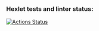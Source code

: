 ### Hexlet tests and linter status:
[![Actions Status](https://github.com/alekseifeniuk/python-project-lvl1/workflows/hexlet-check/badge.svg)](https://github.com/alekseifeniuk/python-project-lvl1/actions)